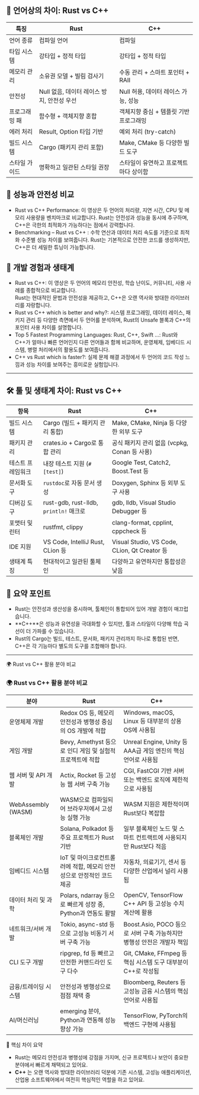

## 🧠 언어상의 차이: Rust vs C++

| **특징**                    | **Rust**                                   | **C++**                            |
|---------------------------|-------------------------------------------|--------------------------------------|
| 언어 종류                  | 컴파일 언어                        | 컴파일                                   |
| 타입 시스템                | 강타입 + 정적 타입                  | 강타입 + 정적 타입                        |
| 메모리 관리                | 소유권 모델 + 빌림 검사기             | 수동 관리 + 스마트 포인터 + RAII             |
| 안전성                    | Null 없음, 데이터 레이스 방지, 안전성 우선    | Null 허용, 데이터 레이스 가능, 성능   |
| 프로그래밍 패             | 함수형 + 객체지향 혼합                 | 객체지향 중심 + 템플릿 기반 프로그래밍        |
| 에러 처리                 | Result, Option 타입 기반             | 예외 처리 (try-catch)                |
| 빌드 시스템                | Cargo (패키지 관리 포함)           | Make, CMake 등 다양한 빌드 도구               |
| 스타일 가이드              | 명확하고 일관된 스타일 권장          | 스타일이 유연하고 프로젝트마다 상이함         |



## 🚀 성능과 안전성 비교
- Rust vs C++ Performance: 이 영상은 두 언어의 처리량, 지연 시간, CPU 및 메모리 사용량을 벤치마크로 비교합니다. 
  Rust는 안전성과 성능을 동시에 추구하며, C++은 극한의 최적화가 가능하다는 점에서 강력합니다.
- Benchmarking – Rust vs C++ : 수학 연산과 데이터 처리 속도를 기준으로 최적화 수준별 성능 차이를 보여줍니다.
  Rust는 기본적으로 안전한 코드를 생성하지만, C++은 더 세밀한 튜닝이 가능합니다.

## 🧩 개발 경험과 생태계
- Rust vs C++: 이 영상은 두 언어의 메모리 안전성, 학습 난이도, 커뮤니티, 사용 사례를 종합적으로 비교합니다.  
  Rust는 현대적인 문법과 안전성을 제공하고, C++은 오랜 역사와 방대한 라이브러리를 자랑합니다.
- Rust vs C++ which is better and why?: 시스템 프로그래밍, 데이터 레이스, 패키지 관리 등 다양한 측면에서 두 언어를 분석하며, 
  Rust의 Unsafe 블록과 C++의 포인터 사용 차이를 설명합니다.
- Top 5 Fastest Programming Languages: Rust, C++, Swift ...: Rust와 C++가 얼마나 빠른 언어인지 다른 언어들과 함께 비교하며, 
  운영체제, 임베디드 시스템, 병렬 처리에서의 활용도를 보여줍니다.
- C++ vs Rust which is faster?: 실제 문제 해결 과정에서 두 언어의 코드 작성 느낌과 성능 차이를 보여주는 흥미로운 실험입니다.

---

## 🛠️ 툴 및 생태계 차이: Rust vs C++

| **항목**             | **Rust**                                         | **C++**                                         |
|----------------------|--------------------------------------------------|------------------------------------------------|
| 빌드 시스템          | Cargo (빌드 + 패키지 관리 통합)                 | Make, CMake, Ninja 등 다양한 외부 도구         |
| 패키지 관리          | crates.io + Cargo로 통합 관리                    | 공식 패키지 관리 없음 (vcpkg, Conan 등 사용)   |
| 테스트 프레임워크    | 내장 테스트 지원 (`#[test]`)                     | Google Test, Catch2, Boost.Test 등              |
| 문서화 도구          | `rustdoc`로 자동 문서 생성                       | Doxygen, Sphinx 등 외부 도구 사용               |
| 디버깅 도구          | rust-gdb, rust-lldb, `println!` 매크로           | gdb, lldb, Visual Studio Debugger 등            |
| 포맷터 및 린터       | rustfmt, clippy                                 | clang-format, cpplint, cppcheck 등              |
| IDE 지원             | VS Code, IntelliJ Rust, CLion 등                 | Visual Studio, VS Code, CLion, Qt Creator 등    |
| 생태계 특징          | 현대적이고 일관된 툴체인                         | 다양하고 유연하지만 통합성은 낮음               |



## 🎯 요약 포인트
- Rust는 안전성과 생산성을 중시하며, 툴체인이 통합되어 있어 개발 경험이 매끄럽습니다.
- **C++**은 성능과 유연성을 극대화할 수 있지만, 툴과 스타일이 다양해 학습 곡선이 더 가파를 수 있습니다.
- Rust의 Cargo는 빌드, 테스트, 문서화, 패키지 관리까지 하나로 통합된 반면, C++은 각 기능마다 별도의 도구를 조합해야 합니다.

---




🌍 Rust vs C++ 활용 분야 비교
### 🌍 Rust vs C++ 활용 분야 비교

| **분야**               | **Rust**                                                                 | **C++**                                                                 |
|------------------------|--------------------------------------------------------------------------|------------------------------------------------------------------------|
| 운영체제 개발          | Redox OS 등, 메모리 안전성과 병행성 중심의 OS 개발에 적합               | Windows, macOS, Linux 등 대부분의 상용 OS에 사용됨                    |
| 게임 개발             | Bevy, Amethyst 등으로 인디 게임 및 실험적 프로젝트에 적합                | Unreal Engine, Unity 등 AAA급 게임 엔진의 핵심 언어로 사용됨         |
| 웹 서버 및 API 개발    | Actix, Rocket 등 고성능 웹 서버 구축 가능                                | CGI, FastCGI 기반 서버 또는 백엔드 로직에 제한적으로 사용됨          |
| WebAssembly (WASM)     | WASM으로 컴파일되어 브라우저에서 고성능 실행 가능                         | WASM 지원은 제한적이며 Rust보다 복잡함                                |
| 블록체인 개발          | Solana, Polkadot 등 주요 프로젝트가 Rust 기반                             | 일부 블록체인 노드 및 스마트 컨트랙트에 사용되지만 Rust보다 적음     |
| 임베디드 시스템        | IoT 및 마이크로컨트롤러에 적합, 메모리 안전성으로 안정적인 코드 제공       | 자동차, 의료기기, 센서 등 다양한 산업에서 널리 사용됨                |
| 데이터 처리 및 과학    | Polars, ndarray 등으로 빠르게 성장 중, Python과 연동도 활발               | OpenCV, TensorFlow C++ API 등 고성능 수치 계산에 활용                 |
| 네트워크/서버 개발     | Tokio, async-std 등으로 고성능 비동기 서버 구축 가능                      | Boost.Asio, POCO 등으로 서버 구축 가능하지만 병행성 안전은 개발자 책임 |
| CLI 도구 개발          | ripgrep, fd 등 빠르고 안전한 커맨드라인 도구 다수                         | Git, CMake, FFmpeg 등 핵심 시스템 도구 대부분이 C++로 작성됨         |
| 금융/트레이딩 시스템   | 안전성과 병행성으로 점점 채택 중                                           | Bloomberg, Reuters 등 고성능 금융 시스템의 핵심 언어로 사용됨        |
| AI/머신러닝            | emerging 분야, Python과 연동해 성능 향상 가능                              | TensorFlow, PyTorch의 백엔드 구현에 사용됨                            |



🧠 핵심 차이 요약
- Rust는 메모리 안전성과 병행성에 강점을 가지며, 신규 프로젝트나 보안이 중요한 분야에서 빠르게 채택되고 있어요.
- **C++** 는 오랜 역사와 방대한 라이브러리 덕분에 기존 시스템, 고성능 애플리케이션, 산업용 소프트웨어에서 여전히 핵심적인 역할을 하고 있어요.
---

